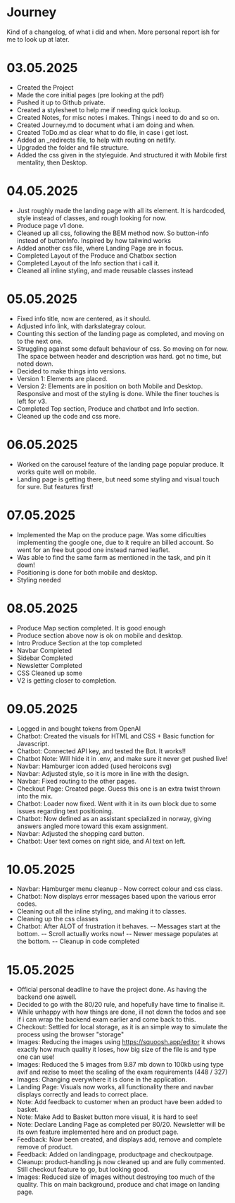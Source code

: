 # Journey

Kind of a changelog, of what i did and when.
More personal report ish for me to look up at later.

# 03.05.2025

- Created the Project
- Made the core initial pages (pre looking at the pdf)
- Pushed it up to Github private.
- Created a stylesheet to help me if needing quick lookup.
- Created Notes, for misc notes i makes. Things i need to do and so on.
- Created Journey.md to document what i am doing and when.
- Created ToDo.md as clear what to do file, in case i get lost.
- Added an \_redirects file, to help with routing on netlify.
- Upgraded the folder and file structure.
- Added the css given in the styleguide. And structured it with Mobile first mentality, then Desktop.

# 04.05.2025

- Just roughly made the landing page with all its element. It is hardcoded, style instead of classes, and rough looking for now.
- Produce page v1 done.
- Cleaned up all css, following the BEM method now. So button-info instead of buttonInfo. Inspired by how tailwind works
- Added another css file, where Landing Page are in focus.
- Completed Layout of the Produce and Chatbox section
- Completed Layout of the Info section that i call it.
- Cleaned all inline styling, and made reusable classes instead

# 05.05.2025

- Fixed info title, now are centered, as it should.
- Adjusted info link, with darkslategray colour.
- Counting this section of the landing page as completed, and moving on to the next one.
- Struggling against some default behaviour of css. So moving on for now. The space between header and description was hard. got no time, but noted down.
- Decided to make things into versions.
- Version 1: Elements are placed.
- Version 2: Elements are in position on both Mobile and Desktop. Responsive and most of the styling is done. While the finer touches is left for v3.
- Completed Top section, Produce and chatbot and Info section.
- Cleaned up the code and css more.

# 06.05.2025

- Worked on the carousel feature of the landing page popular produce. It works quite well on mobile.
- Landing page is getting there, but need some styling and visual touch for sure. But features first!

# 07.05.2025

- Implemented the Map on the produce page.
  Was some dificulties implementing the google one, due to it require an billed account. So went for an free but good one instead named leaflet.
- Was able to find the same farm as mentioned in the task, and pin it down!
- Positioning is done for both mobile and desktop.
- Styling needed

# 08.05.2025

- Produce Map section completed. It is good enough
- Produce section above now is ok on mobile and desktop.
- Intro Produce Section at the top completed
- Navbar Completed
- Sidebar Completed
- Newsletter Completed
- CSS Cleaned up some
- V2 is getting closer to completion.

# 09.05.2025

- Logged in and bought tokens from OpenAI
- Chatbot: Created the visuals for HTML and CSS + Basic function for Javascript.
- Chatbot: Connected API key, and tested the Bot. It works!!
- Chatbot Note: Will hide it in .env, and make sure it never get pushed live!
- Navbar: Hamburger icon added (used heroicons svg)
- Navbar: Adjusted style, so it is more in line with the design.
- Navbar: Fixed routing to the other pages.
- Checkout Page: Created page. Guess this one is an extra twist thrown into the mix.
- Chatbot: Loader now fixed. Went with it in its own block due to some issues regarding text positioning.
- Chatbot: Now defined as an assistant specialized in norway, giving answers angled more toward this exam assignment.
- Navbar: Adjusted the shopping card button.
- Chatbot: User text comes on right side, and AI text on left.

# 10.05.2025

- Navbar: Hamburger menu cleanup - Now correct colour and css class.
- Chatbot: Now displays error messages based upon the various error codes.
- Cleaning out all the inline styling, and making it to classes.
- Cleaning up the css classes
- Chatbot: After ALOT of frustration it behaves.
  -- Messages start at the bottom.
  -- Scroll actually works now!
  -- Newer message populates at the bottom.
  -- Cleanup in code completed

# 15.05.2025

- Official personal deadline to have the project done. As having the backend one aswell.
- Decided to go with the 80/20 rule, and hopefully have time to finalise it.
- While unhappy with how things are done, ill not down the todos and see if i can wrap the backend exam earlier and come back to this.
- Checkout: Settled for local storage, as it is an simple way to simulate the process using the browser "storage"
- Images: Reducing the images using https://squoosh.app/editor it shows exactly how much quality it loses, how big size of the file is and type one can use!
- Images: Reduced the 5 images from 9.87 mb down to 100kb using type avif and rezise to meet the scaling of the exam requirements (448 / 327)
- Images: Changing everywhere it is done in the application.
- Landing Page: Visuals now works, all functionality there and navbar displays correctly and leads to correct place.
- Note: Add feedback to customer when an product have been added to basket.
- Note: Make Add to Basket button more visual, it is hard to see!
- Note: Declare Landing Page as completed per 80/20. Newsletter will be its own feature implemented here and on product page.
- Feedback: Now been created, and displays add, remove and complete remove of product.
- Feedback: Added on landingpage, productpage and checkoutpage.
- Cleanup: product-handling.js now cleaned up and are fully commented. Still checkout feature to go, but looking good.
- Images: Reduced size of images without destroying too much of the quality. This on main background, produce and chat image on landing page.
